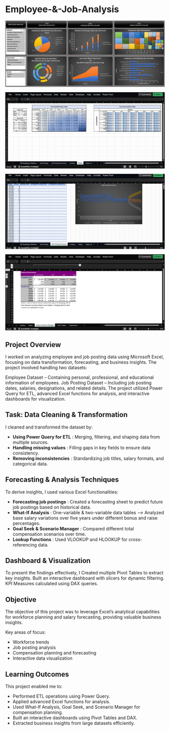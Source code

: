 # Employee-&-Job-Analysis

![](https://github.com/sirajsaifi/Employee-Job-Analysis/blob/main/dashboardSS.png)

![](https://github.com/sirajsaifi/Employee-Job-Analysis/blob/main/dataVariabless.png)

![](https://github.com/sirajsaifi/Employee-Job-Analysis/blob/main/forecastingss.png)

![](https://github.com/sirajsaifi/Employee-Job-Analysis/blob/main/scenerioManagerss.png)

## **Project Overview**
I worked on analyzing employee and job posting data using Microsoft Excel, focusing on data transformation, forecasting, and business insights. The project involved handling two datasets:

Employee Dataset – Containing personal, professional, and educational information of employees.
Job Posting Dataset – Including job posting dates, salaries, designations, and related details.
The project utilized Power Query for ETL, advanced Excel functions for analysis, and interactive dashboards for visualization.

## **Task: Data Cleaning & Transformation**
I cleaned and transformed the dataset by:

- **Using Power Query for ETL** : Merging, filtering, and shaping data from multiple sources.
- **Handling missing values** : Filling gaps in key fields to ensure data consistency.
- **Removing inconsistencies** : Standardizing job titles, salary formats, and categorical data.

## **Forecasting & Analysis Techniques**
To derive insights, I used various Excel functionalities:

- **Forecasting job postings** : Created a forecasting sheet to predict future job postings based on historical data.
- **What-If Analysis** : One-variable & two-variable data tables --> Analyzed base salary variations over five years under different bonus and raise percentages.
- **Goal Seek & Scenario Manager** : Compared different total compensation scenarios over time.
- **Lookup Functions** : Used VLOOKUP and HLOOKUP for cross-referencing data.

## **Dashboard & Visualization**
To present the findings effectively, I
Created multiple Pivot Tables to extract key insights.
Built an interactive dashboard with
slicers for dynamic filtering.
KPI Measures calculated using DAX queries.

## **Objective**
The objective of this project was to leverage Excel’s analytical capabilities for workforce planning and salary forecasting, providing valuable business insights.

Key areas of focus:

- Workforce trends
- Job posting analysis
- Compensation planning and forecasting
- Interactive data visualization

## **Learning Outcomes**
This project enabled me to:

- Performed ETL operations using Power Query.
- Applied advanced Excel functions for analysis.
- Used What-If Analysis, Goal Seek, and Scenario Manager for compensation planning.
- Built an interactive dashboards using Pivot Tables and DAX.
- Extracted business insights from large datasets efficiently.
